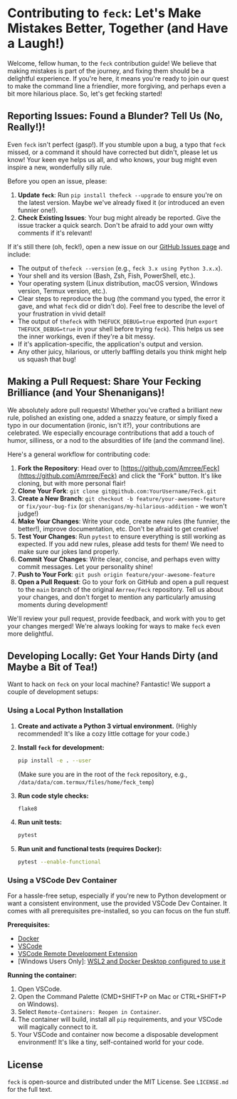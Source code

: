 # Contributing to `feck`: Let's Make Mistakes Better, Together (and Have a Laugh!)

Welcome, fellow human, to the `feck` contribution guide! We believe that making mistakes is part of the journey, and fixing them should be a delightful experience. If you're here, it means you're ready to join our quest to make the command line a friendlier, more forgiving, and perhaps even a bit more hilarious place. So, let's get fecking started!

## Reporting Issues: Found a Blunder? Tell Us (No, Really!)!

Even `feck` isn't perfect (gasp!). If you stumble upon a bug, a typo that `feck` missed, or a command it should have corrected but didn't, please let us know! Your keen eye helps us all, and who knows, your bug might even inspire a new, wonderfully silly rule.

Before you open an issue, please:

1.  **Update `feck`**: Run `pip install thefeck --upgrade` to ensure you're on the latest version. Maybe we've already fixed it (or introduced an even funnier one!).
2.  **Check Existing Issues**: Your bug might already be reported. Give the issue tracker a quick search. Don't be afraid to add your own witty comments if it's relevant!

If it's still there (oh, feck!), open a new issue on our [GitHub Issues page](https://github.com/Amrree/Feck/issues) and include:

*   The output of `thefeck --version` (e.g., `feck 3.x using Python 3.x.x`).
*   Your shell and its version (Bash, Zsh, Fish, PowerShell, etc.).
*   Your operating system (Linux distribution, macOS version, Windows version, Termux version, etc.).
*   Clear steps to reproduce the bug (the command you typed, the error it gave, and what `feck` did or didn't do). Feel free to describe the level of your frustration in vivid detail!
*   The output of `thefeck` with `THEFUCK_DEBUG=true` exported (run `export THEFUCK_DEBUG=true` in your shell before trying `feck`). This helps us see the inner workings, even if they're a bit messy.
*   If it's application-specific, the application's output and version.
*   Any other juicy, hilarious, or utterly baffling details you think might help us squash that bug!

## Making a Pull Request: Share Your Fecking Brilliance (and Your Shenanigans)!

We absolutely adore pull requests! Whether you've crafted a brilliant new rule, polished an existing one, added a snazzy feature, or simply fixed a typo in our documentation (ironic, isn't it?), your contributions are celebrated. We especially encourage contributions that add a touch of humor, silliness, or a nod to the absurdities of life (and the command line).

Here's a general workflow for contributing code:

1.  **Fork the Repository**: Head over to [https://github.com/Amrree/Feck](https://github.com/Amrree/Feck) and click the "Fork" button. It's like cloning, but with more personal flair!
2.  **Clone Your Fork**: `git clone git@github.com:YourUsername/Feck.git`
3.  **Create a New Branch**: `git checkout -b feature/your-awesome-feature` or `fix/your-bug-fix` (or `shenanigans/my-hilarious-addition` - we won't judge!)
4.  **Make Your Changes**: Write your code, create new rules (the funnier, the better!), improve documentation, etc. Don't be afraid to get creative!
5.  **Test Your Changes**: Run `pytest` to ensure everything is still working as expected. If you add new rules, please add tests for them! We need to make sure our jokes land properly.
6.  **Commit Your Changes**: Write clear, concise, and perhaps even witty commit messages. Let your personality shine!
7.  **Push to Your Fork**: `git push origin feature/your-awesome-feature`
8.  **Open a Pull Request**: Go to your fork on GitHub and open a pull request to the `main` branch of the original `Amrree/Feck` repository. Tell us about your changes, and don't forget to mention any particularly amusing moments during development!

We'll review your pull request, provide feedback, and work with you to get your changes merged! We're always looking for ways to make `feck` even more delightful.

## Developing Locally: Get Your Hands Dirty (and Maybe a Bit of Tea!)

Want to hack on `feck` on your local machine? Fantastic! We support a couple of development setups:

### Using a Local Python Installation

1.  **Create and activate a Python 3 virtual environment.** (Highly recommended! It's like a cozy little cottage for your code.)
2.  **Install `feck` for development:**
    ```bash
    pip install -e . --user
    ```
    (Make sure you are in the root of the `feck` repository, e.g., `/data/data/com.termux/files/home/feck_temp`)

3.  **Run code style checks:**
    ```bash
    flake8
    ```

4.  **Run unit tests:**
    ```bash
    pytest
    ```

5.  **Run unit and functional tests (requires Docker):**
    ```bash
    pytest --enable-functional
    ```

### Using a VSCode Dev Container

For a hassle-free setup, especially if you're new to Python development or want a consistent environment, use the provided VSCode Dev Container. It comes with all prerequisites pre-installed, so you can focus on the fun stuff.

**Prerequisites:**

*   [Docker](https://www.docker.com/products/docker-desktop)
*   [VSCode](https://code.visualstudio.com/)
*   [VSCode Remote Development Extension](https://marketplace.visualstudio.com/items?itemName=ms-vscode-remote.vscode-remote-extensionpack)
*   [Windows Users Only]: [WSL2 and Docker Desktop configured to use it](https://docs.docker.com/docker-for-windows/wsl/)

**Running the container:**

1.  Open VSCode.
2.  Open the Command Palette (CMD+SHIFT+P on Mac or CTRL+SHIFT+P on Windows).
3.  Select `Remote-Containers: Reopen in Container`.
4.  The container will build, install all `pip` requirements, and your VSCode will magically connect to it.
5.  Your VSCode and container now become a disposable development environment! It's like a tiny, self-contained world for your code.

## License

`feck` is open-source and distributed under the MIT License. See `LICENSE.md` for the full text.
